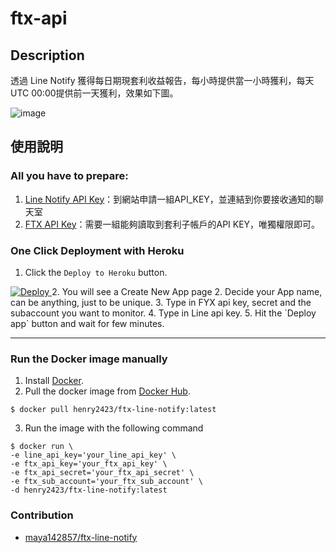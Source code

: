 # ftx-api

## Description
透過 Line Notify 獲得每日期現套利收益報告，每小時提供當一小時獲利，每天UTC 00:00提供前一天獲利，效果如下圖。

![image](https://github.com/maya142857/ftx-line-notify/blob/main/.img/per-day.png)

## 使用說明

### All you have to prepare:
1. [Line Notify API Key](https://notify-bot.line.me/zh_TW/)：到網站申請一組API_KEY，並連結到你要接收通知的聊天室
2. [FTX API Key](https://ftx.com/profile)：需要一組能夠讀取到套利子帳戶的API KEY，唯獨權限即可。

### One Click Deployment with Heroku
1. Click the `Deploy to Heroku` button.
<a href="https://www.heroku.com/deploy/?template=https://github.com/henry2423/ftx-line-notify/tree/docker">
  <img src="https://www.herokucdn.com/deploy/button.svg" alt="Deploy">
</a>
2. You will see a Create New App page
2. Decide your App name, can be anything, just to be unique.
3. Type in FYX api key, secret and the subaccount you want to monitor.
4. Type in Line api key.
5. Hit the `Deploy app` button and wait for few minutes.

--- 
### Run the Docker image manually
1. Install [Docker](https://docs.docker.com/engine/install/).
2. Pull the docker image from [Docker Hub](https://hub.docker.com/repository/docker/henry2423/ftx-line-notify).
```
$ docker pull henry2423/ftx-line-notify:latest
```
3. Run the image with the following command
```
$ docker run \
-e line_api_key='your_line_api_key' \
-e ftx_api_key='your_ftx_api_key' \
-e ftx_api_secret='your_ftx_api_secret' \
-e ftx_sub_account='your_ftx_sub_account' \
-d henry2423/ftx-line-notify:latest
```

### Contribution
- [maya142857/ftx-line-notify](https://github.com/maya142857/ftx-line-notify)
